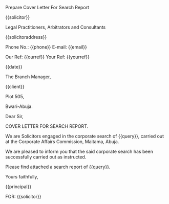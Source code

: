 Prepare Cover Letter For Search Report 

 

{{solicitor}} 

Legal Practitioners, Arbitrators and Consultants 

{{solicitoraddress}} 

Phone No.: {{phone}} E-mail: {{email}} 

Our Ref: {{ourref}} Your Ref: {{yourref}} 

 

{{date}} 

 

The Branch Manager, 

{{client}} 

Plot 505, 

Bwari-Abuja. 

 

Dear Sir, 

COVER LETTER FOR SEARCH REPORT. 

 

We are Solicitors engaged in the corporate search of {{query}}, carried out at the Corporate Affairs Commission, 
Maitama, Abuja. 

 

We are pleased to inform you that the said corporate search has been successfully 
carried out as instructed. 

 

Please find attached a search report of {{query}}.

 

 

Yours faithfully, 

 

 

{{principal}} 

FOR: {{solicitor}} 